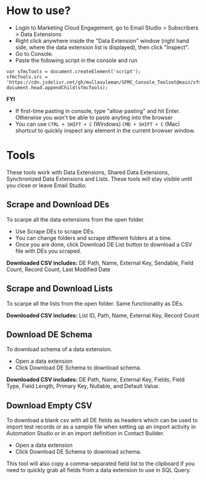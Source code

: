 # How to use?

- Login to Marketing Cloud Engagement, go to Email Studio > Subscribers > Data Extensions
- Right click anywhere inside the "Data Extension" window (right hand side, where the data extension list is displayed), then click "Inspect".
- Go to Console.
- Paste the following script in the console and run

```
var sfmcTools = document.createElement('script');
sfmcTools.src = 'https://cdn.jsdelivr.net/gh/mullasuleman/SFMC_Console_Toolset@main/sfmsToolSet.js';
document.head.appendChild(sfmcTools);
```

**FYI**
- If first-time pasting in console, type "allow pasting" and hit Enter. Otherwise you won't be able to paste anyting into the browser
- You can use `CTRL + SHIFT + C` (Windows) `CMD + SHIFT + C` (Mac) shortcut to quickly inspect any element in the current browser window.  

# Tools

These tools work with Data Extensions, Shared Data Extensions, Synchronized Data Extensions and Lists. These tools will stay visible until you close or leave Email Studio.

## Scrape and Download DEs
To scarpe all the data extensions from the open folder. 
- Use Scrape DEs to scrape DEs.
- You can change folders and scrape different folders at a time.
- Once you are done, click Download DE List button to download a CSV file with DEs you scraped.

**Downloaded CSV includes:** DE Path, Name, External Key, Sendable, Field Count, Record Count, Last Modified Date

## Scrape and Download Lists
To scarpe all the lists from the open folder. Same functionality as DEs.

**Downloaded CSV includes:** List ID, Path, Name, External Key, Record Count

## Download DE Schema
To download schema of a data extension.
- Open a data extension
- Click Download DE Schema to download schema.

**Downloaded CSV includes:** DE Path, Name, External Key, Fields, Field Type, Field Length, Primary Key, Nullable, and Default Value. 

## Download Empty CSV
To download a blank csv with all DE fields as headers which can be used to import test records or as a sample file when setting up an import activity in Automation Studio or in an import definition in Contact Builder. 

- Open a data extension
- Click Download DE Schema to download schema.

This tool will also copy a comma-separated field list to the clipboard if you need to quickly grab all fields from a data extension to use in SQL Query.
